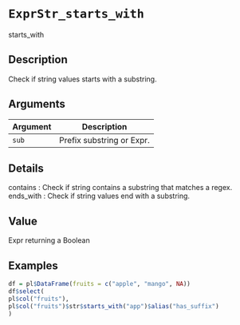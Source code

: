 # `ExprStr_starts_with`

starts_with


## Description

Check if string values starts with a substring.


## Arguments

Argument      |Description
------------- |----------------
`sub`     |     Prefix substring or Expr.


## Details

contains : Check if string contains a substring that matches a regex.
 ends_with : Check if string values end with a substring.


## Value

Expr returning a Boolean


## Examples

```r
df = pl$DataFrame(fruits = c("apple", "mango", NA))
df$select(
pl$col("fruits"),
pl$col("fruits")$str$starts_with("app")$alias("has_suffix")
)
```


